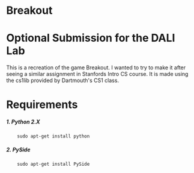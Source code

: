 # Breakout
# Optional Submission for the DALI Lab

This is a recreation of the game Breakout. I wanted to try to make it after seeing a similar assignment in Stanfords Intro CS course. It is made using the cs1lib provided by Dartmouth's CS1 class. 


# Requirements
##### 1. Python 2.X
        sudo apt-get install python
##### 2. PySide
        sudo apt-get install PySide